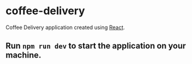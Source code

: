 # coffee-delivery
Coffee Delivery application created using [React](https://reactjs.org/).
 
## Run `npm run dev` to start the application on your machine.
